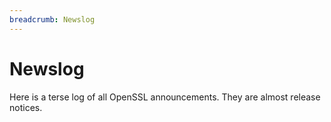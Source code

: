 ```yaml
---
breadcrumb: Newslog
---
```

# Newslog

Here is a terse log of all OpenSSL announcements. They are almost
release notices.

<p>
<table class="newsflash" width="90%">
  <!--#include virtual="newsflash.inc"-->
</table>
</p>
